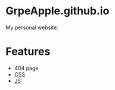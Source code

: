 # GrpeApple.github.io
My personal website.
# Features
* 404 page
* <abbr title="Cascading Style Sheets">CSS</abbr>
* <abbr title="JavaScript">JS</abbr>
